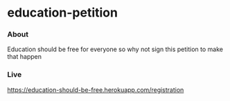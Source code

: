 # education-petition

### About
Education should be free for everyone so why not sign this petition to make that happen

### Live
https://education-should-be-free.herokuapp.com/registration
